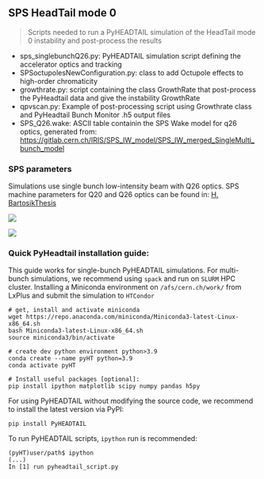 ## SPS HeadTail mode 0
> Scripts needed to run a PyHEADTAIL simulation of the HeadTail mode 0 instability and post-process the results

- sps_singlebunchQ26.py: PyHEADTAIL simulation script defining the accelerator optics and tracking
- SPSoctupolesNewConfiguration.py: class to add Octupole effects to high-order chromaticity
- growthrate.py: script containing the class GrowthRate that post-process the PyHeadtail data and give the instability GrowthRate
- qpvscan.py: Example of post-processing script using Growthrate class and PyHeadtail Bunch Monitor .h5 output files
- SPS_Q26.wake: ASCII table containin the SPS Wake model for q26 optics, generated from: https://gitlab.cern.ch/IRIS/SPS_IW_model/SPS_IW_merged_SingleMulti_bunch_model

### SPS parameters
Simulations use single bunch low-intensity beam with Q26 optics. 
SPS machine parameters for Q20 and Q26 optics can be found in: [H. BartosikThesis](http://cds.cern.ch/record/1644761/files/CERN-THESIS-2013-257.pdf?version=1)

![](https://codimd.web.cern.ch/uploads/upload_865d76bd94f7bb6626ab09fc454c878f.png)

![](https://codimd.web.cern.ch/uploads/upload_1a18ca53b55a113b0be0116e7b4c4a86.png)

### Quick PyHeadtail installation guide:
This guide works for single-bunch PyHEADTAIL simulations. For multi-bunch simulations, we recommend using `spack` and run on `SLURM` HPC cluster.
Installing a Miniconda environment on `/afs/cern.ch/work/` from LxPlus and submit the simulation to `HTCondor`
```
# get, install and activate miniconda
wget https://repo.anaconda.com/miniconda/Miniconda3-latest-Linux-x86_64.sh
bash Miniconda3-latest-Linux-x86_64.sh 
source miniconda3/bin/activate

# create dev python environment python>3.9
conda create --name pyHT python=3.9
conda activate pyHT

# Install useful packages [optional]:
pip install ipython matplotlib scipy numpy pandas h5py
```
For using PyHEADTAIL without modifying the source code, we recommend to install the latest version via PyPI:
```
pip install PyHEADTAIL
```
To run PyHEADTAIL scripts, `ipython` run is recommended:
```
(pyHT)user/path$ ipython
(...)
In [1] run pyheadtail_script.py
```
